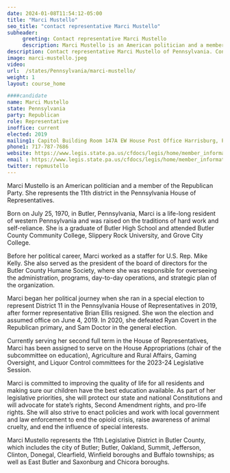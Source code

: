 ```yaml
---
date: 2024-01-08T11:54:12-05:00
title: "Marci Mustello"
seo_title: "contact representative Marci Mustello"
subheader:
     greeting: Contact representative Marci Mustello
     description: Marci Mustello is an American politician and a member of the Republican Party. She represents the 11th district in the Pennsylvania House of Representatives.
description: Contact representative Marci Mustello of Pennsylvania. Contact information for Marci Mustello includes email address, phone number, and mailing address.
image: marci-mustello.jpeg
video:
url:  /states/Pennsylvania/marci-mustello/
weight: 1
layout: course_home

####candidate
name: Marci Mustello
state: Pennsylvania
party: Republican
role: Representative
inoffice: current
elected: 2019
mailing1: Capitol Building Room 147A EW House Post Office Harrisburg, PA 17120
phone1: 717-787-7686
website: https://www.legis.state.pa.us/cfdocs/legis/home/member_information/House_bio.cfm?id=1868/
email : https://www.legis.state.pa.us/cfdocs/legis/home/member_information/House_bio.cfm?id=1868/
twitter: repmustello
---
```


Marci Mustello is an American politician and a member of the Republican Party. She represents the 11th district in the Pennsylvania House of Representatives.

Born on July 25, 1970, in Butler, Pennsylvania, Marci is a life-long resident of western Pennsylvania and was raised on the traditions of hard work and self-reliance. She is a graduate of Butler High School and attended Butler County Community College, Slippery Rock University, and Grove City College.

Before her political career, Marci worked as a staffer for U.S. Rep. Mike Kelly. She also served as the president of the board of directors for the Butler County Humane Society, where she was responsible for overseeing the administration, programs, day-to-day operations, and strategic plan of the organization.

Marci began her political journey when she ran in a special election to represent District 11 in the Pennsylvania House of Representatives in 2019, after former representative Brian Ellis resigned. She won the election and assumed office on June 4, 2019. In 2020, she defeated Ryan Covert in the Republican primary, and Sam Doctor in the general election.

Currently serving her second full term in the House of Representatives, Marci has been assigned to serve on the House Appropriations (chair of the subcommittee on education), Agriculture and Rural Affairs, Gaming Oversight, and Liquor Control committees for the 2023-24 Legislative Session.

Marci is committed to improving the quality of life for all residents and making sure our children have the best education available. As part of her legislative priorities, she will protect our state and national Constitutions and will advocate for state’s rights, Second Amendment rights, and pro-life rights. She will also strive to enact policies and work with local government and law enforcement to end the opioid crisis, raise awareness of animal cruelty, and end the influence of special interests.

Marci Mustello represents the 11th Legislative District in Butler County, which includes the city of Butler; Butler, Oakland, Summit, Jefferson, Clinton, Donegal, Clearfield, Winfield boroughs and Buffalo townships; as well as East Butler and Saxonburg and Chicora boroughs.
